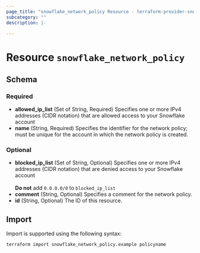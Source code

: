 ```yaml
---
page_title: "snowflake_network_policy Resource - terraform-provider-snowflake"
subcategory: ""
description: |-
  
---
```


# Resource `snowflake_network_policy`





## Schema

### Required

- **allowed_ip_list** (Set of String, Required) Specifies one or more IPv4 addresses (CIDR notation) that are allowed access to your Snowflake account
- **name** (String, Required) Specifies the identifier for the network policy; must be unique for the account in which the network policy is created.

### Optional

- **blocked_ip_list** (Set of String, Optional) Specifies one or more IPv4 addresses (CIDR notation) that are denied access to your Snowflake account<br><br>**Do not** add `0.0.0.0/0` to `blocked_ip_list`
- **comment** (String, Optional) Specifies a comment for the network policy.
- **id** (String, Optional) The ID of this resource.

## Import

Import is supported using the following syntax:

```shell
terraform import snowflake_network_policy.example policyname
```
